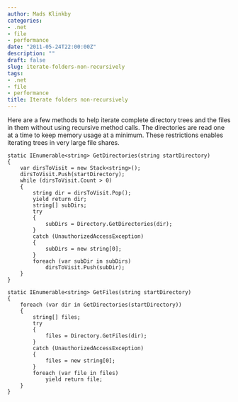```yaml
---
author: Mads Klinkby
categories:
- .net
- file
- performance
date: "2011-05-24T22:00:00Z"
description: ""
draft: false
slug: iterate-folders-non-recursively
tags:
- .net
- file
- performance
title: Iterate folders non-recursively
---
```



Here are a few methods to help iterate complete directory trees and the files in them without using recursive method calls. The directories are read one at a time to keep memory usage at a minimum. These restrictions enables iterating trees in very large file shares.   

<pre class="csharpcode"><code><span class="kwrd">static</span> IEnumerable&lt;<span class="kwrd">string</span>&gt; GetDirectories(<span class="kwrd">string</span> startDirectory)
{
    var dirsToVisit = <span class="kwrd">new</span> Stack&lt;<span class="kwrd">string</span>&gt;();
    dirsToVisit.Push(startDirectory);
    <span class="kwrd">while</span> (dirsToVisit.Count &gt; 0)
    {
        <span class="kwrd">string</span> dir = dirsToVisit.Pop();
        <span class="kwrd">yield</span> <span class="kwrd">return</span> dir;
        <span class="kwrd">string</span>[] subDirs;
        <span class="kwrd">try</span>
        {
            subDirs = Directory.GetDirectories(dir);
        }
        <span class="kwrd">catch</span> (UnauthorizedAccessException)
        {
            subDirs = <span class="kwrd">new</span> <span class="kwrd">string</span>[0];
        }
        <span class="kwrd">foreach</span> (var subDir <span class="kwrd">in</span> subDirs)
            dirsToVisit.Push(subDir);
    }
}

<span class="kwrd">static</span> IEnumerable&lt;<span class="kwrd">string</span>&gt; GetFiles(<span class="kwrd">string</span> startDirectory)
{
    <span class="kwrd">foreach</span> (var dir <span class="kwrd">in</span> GetDirectories(startDirectory))
    {
        <span class="kwrd">string</span>[] files;
        <span class="kwrd">try</span>
        {
            files = Directory.GetFiles(dir);
        }
        <span class="kwrd">catch</span> (UnauthorizedAccessException)
        {
            files = <span class="kwrd">new</span> <span class="kwrd">string</span>[0];
        }
        <span class="kwrd">foreach</span> (var file <span class="kwrd">in</span> files)
            <span class="kwrd">yield</span> <span class="kwrd">return</span> file;
    }
}</code></pre>

